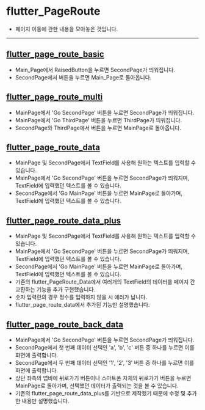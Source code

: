 # flutter_PageRoute

- 페이지 이동에 관한 내용을 모아놓은 것입니다.

-----------------------

## [flutter_page_route_basic](https://github.com/OOGEE/Flutter/tree/master/flutter_PageRoute/flutter_page_route_basic)

- Main_Page에서 RaisedButton을 누르면 SecondPage가 띄워집니다.
- SecondPage에서 버튼을 누르면 Main_Page로 돌아옵니다.

## [flutter_page_route_multi](https://github.com/OOGEE/Flutter/tree/master/flutter_PageRoute/flutter_page_route_multi)

- MainPage에서 'Go SecondPage' 버튼을 누르면 SecondPage가 띄워집니다.
- MainPage에서 'Go ThirdPage' 버튼을 누르면 ThirdPage가 띄워집니다.
- SecondPage와 ThirdPage에서 버튼을 누르면 MainPage로 돌아옵니다.

## [flutter_page_route_data](https://github.com/OOGEE/Flutter/tree/master/flutter_PageRoute/flutter_page_route_data)

- MainPage 및 SecondPage에서 TextField를 사용해 원하는 텍스트를 입력할 수 있습니다.
- MainPage에서 'Go SecondPage' 버튼을 누르면 SecondPage가 띄워지며, TextField에 입력했던 텍스트를 볼 수 있습니다.
- SecondPage에서 'Go MainPage' 버튼을 누르면 MainPage로 돌아가며, TextField에 입력했던 텍스트를 볼 수 있습니다.

## [flutter_page_route_data_plus](https://github.com/OOGEE/Flutter/tree/master/flutter_PageRoute/flutter_page_route_data_plus)

- MainPage 및 SecondPage에서 TextField를 사용해 원하는 텍스트를 입력할 수 있습니다.
- MainPage에서 'Go SecondPage' 버튼을 누르면 SecondPage가 띄워지며, TextField에 입력했던 텍스트를 볼 수 있습니다.
- SecondPage에서 'Go MainPage' 버튼을 누르면 MainPage로 돌아가며, TextField에 입력했던 텍스트를 볼 수 있습니다.
- 기존의 flutter_PageRoute_Data에서 여러개의 TextField의 데이터를 페이지 간 교환하는 기능을 추가 구현했습니다.
- 숫자 입력란의 경우 정수를 입력하지 않을 시 에러가 납니다.
- flutter_page_route_data에서 추가된 기능만 설명했습니다.

## [flutter_page_route_back_data](https://github.com/OOGEE/Flutter/tree/master/flutter_PageRoute/flutter_page_route_back_data)

- MainPage에서 'Go SecondPage' 버튼을 누르면 SecondPage가 띄워집니다.
- SecondPage에서 첫 번째 데이터 선택인 'a', 'b', 'c' 버튼 중 하나를 누르면 이를 화면에 출력합니다.
- SecondPage에서 두 번째 데이터 선택인 '1', '2', '3' 버튼 중 하나를 누르면 이를 화면에 출력합니다.
- 상단 좌측의 앱바에 뒤로가기 버튼이나 스마트폰 자체의 뒤로가기 버튼을 누르면 MainPage로 돌아가며, 선택했던 데이터가 출력되는 것을 볼 수 있습니다.
- 기존의 flutter_page_route_data_plus를 기반으로 제작했기 때문에 수정 및 추가한 내용만 설명했습니다.
